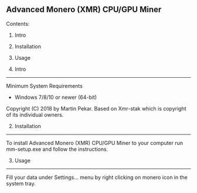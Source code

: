 Advanced Monero (XMR) CPU/GPU Miner
------------------------------------

Contents:

1. Intro
2. Installation
3. Usage

1. Intro
---------

Minimum System Requirements

- Windows 7/8/10 or newer (64-bit)

Copyright (C) 2018 by Martin Pekar.
Based on Xmr-stak which is copyright of its individual owners.


2. Installation
---------------

To install Advanced Monero (XMR) CPU/GPU Miner to your computer run mm-setup.exe and follow
the instructions.

3. Usage
--------
Fill your data under Settings... menu by right clicking on monero icon in the system tray.

